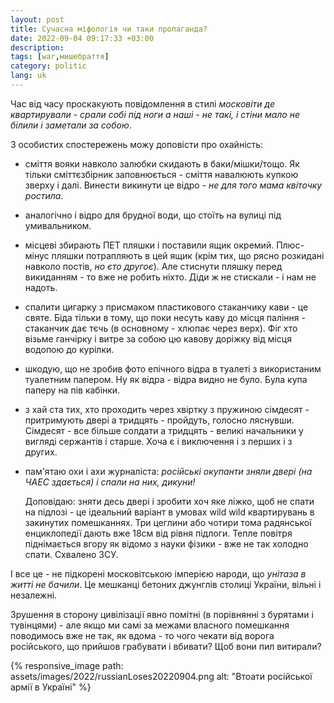 ```yaml
---
layout: post
title: Сучасна міфологія чи таки пропаганда?
date: 2022-09-04 09:17:33 +03:00
description: 
tags: [war,мишебраття]
category: politic
lang: uk
---
```


Час від часу проскакують повідомлення в стилі _московіти де квартирували - срали собі під ноги а наші - не такі, і стіни мало не білили і заметали за собою_.

З особистих спостережень можу доповісти про охайність:

- сміття вояки навколо залюбки скидають в баки/мішки/тощо.
  Як тільки сміттєзбірник заповнюється - сміття навалюють купкою зверху і далі. 
  Винести викинути це відро - _не для того мама квіточку ростила_.
- аналогічно і відро для брудної води, що стоїть на вулиці під умивальником.
- місцеві збирають ПЕТ пляшки і поставили ящик окремий. 
    Плюс-мінус пляшки потрапляють в цей ящик (крім тих, що рясно розкидані навколо постів, _но єто другоє_).
  Але стиснути пляшку перед викиданням - то вже не робить ніхто.
  Діди ж не стискали - і нам не надоть.
- спалити цигарку з присмаком пластикового стаканчику кави - це святе.
Біда тільки в тому, що поки несуть каву до місця паління - стаканчик дає тєчь (в основному - хлюпає через верх).
Фіг хто візьме ганчірку і витре за собою цю кавову доріжку від місця водопою до курілки.
- шкодую, що не зробив фото епічного відра в туалеті з використаним туалетним папером.
  Ну як відра - відра видно не було.
  Була купа паперу на пів кабінки.
- з хай ста тих, хто проходить через хвіртку з пружиною сімдесят - притримують двері а тридцять - пройдуть, голосно ляснувши.
Сімдесят - все більше солдати а тридцять - великі начальники у вигляді сержантів і старше. 
Хоча є і виключення і з перших і з других.
- пам'ятаю охи і ахи журналіста: _російські окупанти зняли двері (на ЧАЕС здається) і спали на них, дикуни!_

  Доповідаю: зняти десь двері і зробити хоч яке ліжко, щоб не спати на підлозі - це ідеальний варіант в умовах wild wild квартирувань в закинутих помешканнях.
  Три цеглини або чотири тома радянської енциклопедії дають вже 18см від рівня підлоги. 
  Тепле повітря піднімається вгору як відомо з науки фізики - вже не так холодно спати.
  Схвалено ЗСУ.

І все це - не підкорені московітською імперією народи, що _унітаза в житті не бачили_.
Це мешканці бетоних джунглів столиці України, вільні і незалежні.

Зрушення в сторону цивілізації явно помітні (в порівнянні з бурятами і тувінцями) - але якщо ми самі за межами власного помешкання поводимось вже не так, як вдома - то чого чекати від ворога російського, що прийшов грабувати і вбивати? 
Щоб вони пил витирали?

{% responsive_image path: assets/images/2022/russianLoses20220904.png alt: "Втоати російської армії в Україні" %}
